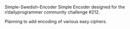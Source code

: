  Simple-Swedish-Encoder
Simple Encoder designed for the r/dailyprogrammer community challenge #212.


Planning to add encoding of various easy ciphers.
